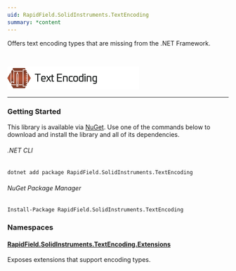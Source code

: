 ```yaml
---
uid: RapidField.SolidInstruments.TextEncoding
summary: *content
---
```


<!--
Copyright (c) RapidField LLC. Licensed under the MIT License. See LICENSE.txt in the project root for license information.
-->

Offers text encoding types that are missing from the .NET Framework.

<br />

![Text Encoding label](../images/Label.TextEncoding.300w.png)
- - -

### Getting Started

This library is available via [NuGet](https://docs.microsoft.com/en-us/nuget/quickstart/install-and-use-a-package-in-visual-studio). Use one of the commands below to download and install the library and all of its dependencies.

###### .NET CLI

```shell
dotnet add package RapidField.SolidInstruments.TextEncoding
```

###### NuGet Package Manager

```shell
Install-Package RapidField.SolidInstruments.TextEncoding
```

### Namespaces

#### [RapidField.SolidInstruments.TextEncoding.Extensions](RapidField.SolidInstruments.TextEncoding.Extensions.html)

<section>
Exposes extensions that support encoding types.
</section>